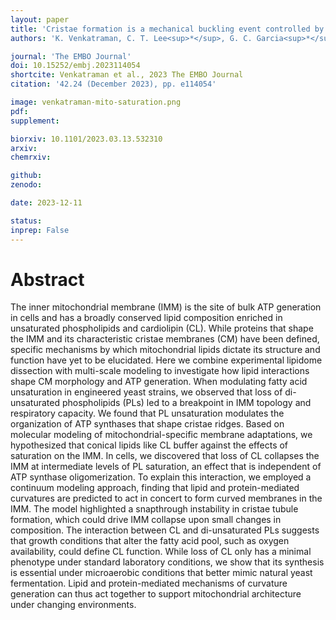 ```yaml
---
layout: paper
title: 'Cristae formation is a mechanical buckling event controlled by the inner membrane lipidome'
authors: 'K. Venkatraman, C. T. Lee<sup>*</sup>, G. C. Garcia<sup>*</sup>, A. Mahapatra<sup>*</sup>, G. Perkins, K. Kim, H. A. Pasolli, S. Phan, J. Lippincott-Schwartz, M. Ellisman, P. Rangamani<sup>$</sup>, and I. Budin<sup>$</sup>'

journal: 'The EMBO Journal'
doi: 10.15252/embj.2023114054
shortcite: Venkatraman et al., 2023 The EMBO Journal
citation: '42.24 (December 2023), pp. e114054'

image: venkatraman-mito-saturation.png
pdf: 
supplement: 

biorxiv: 10.1101/2023.03.13.532310
arxiv: 
chemrxiv: 

github: 
zenodo: 

date: 2023-12-11

status: 
inprep: False
---
```


# Abstract

The inner mitochondrial membrane (IMM) is the site of bulk ATP generation in cells and has a broadly conserved lipid composition enriched in unsaturated phospholipids and cardiolipin (CL). While proteins that shape the IMM and its characteristic cristae membranes (CM) have been defined, specific mechanisms by which mitochondrial lipids dictate its structure and function have yet to be elucidated. Here we combine experimental lipidome dissection with multi-scale modeling to investigate how lipid interactions shape CM morphology and ATP generation. When modulating fatty acid unsaturation in engineered yeast strains, we observed that loss of di-unsaturated phospholipids (PLs) led to a breakpoint in IMM topology and respiratory capacity. We found that PL unsaturation modulates the organization of ATP synthases that shape cristae ridges. Based on molecular modeling of mitochondrial-specific membrane adaptations, we hypothesized that conical lipids like CL buffer against the effects of saturation on the IMM. In cells, we discovered that loss of CL collapses the IMM at intermediate levels of PL saturation, an effect that is independent of ATP synthase oligomerization. To explain this interaction, we employed a continuum modeling approach, finding that lipid and protein-mediated curvatures are predicted to act in concert to form curved membranes in the IMM. The model highlighted a snapthrough instability in cristae tubule formation, which could drive IMM collapse upon small changes in composition. The interaction between CL and di-unsaturated PLs suggests that growth conditions that alter the fatty acid pool, such as oxygen availability, could define CL function. While loss of CL only has a minimal phenotype under standard laboratory conditions, we show that its synthesis is essential under microaerobic conditions that better mimic natural yeast fermentation. Lipid and protein-mediated mechanisms of curvature generation can thus act together to support mitochondrial architecture under changing environments.
